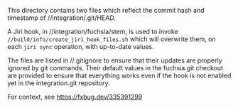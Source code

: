 This directory contains two files which reflect the commit
hash and timestamp of //integration/.git/HEAD.

A Jiri hook, in //integration/fuchsia/stem, is used to invoke
`//build/info/create_jiri_hook_files.sh` which will overwrite
them, on each `jiri sync` operation, with up-to-date values.

The files are listed in //.gitignore to ensure that their
updates are properly ignored by git commands. Their default
values in the fuchsia.git checkout are provided to ensure
that everything works even if the hook is not enabled yet in
the integration.git repository.

For context, see https://fxbug.dev/335391299
